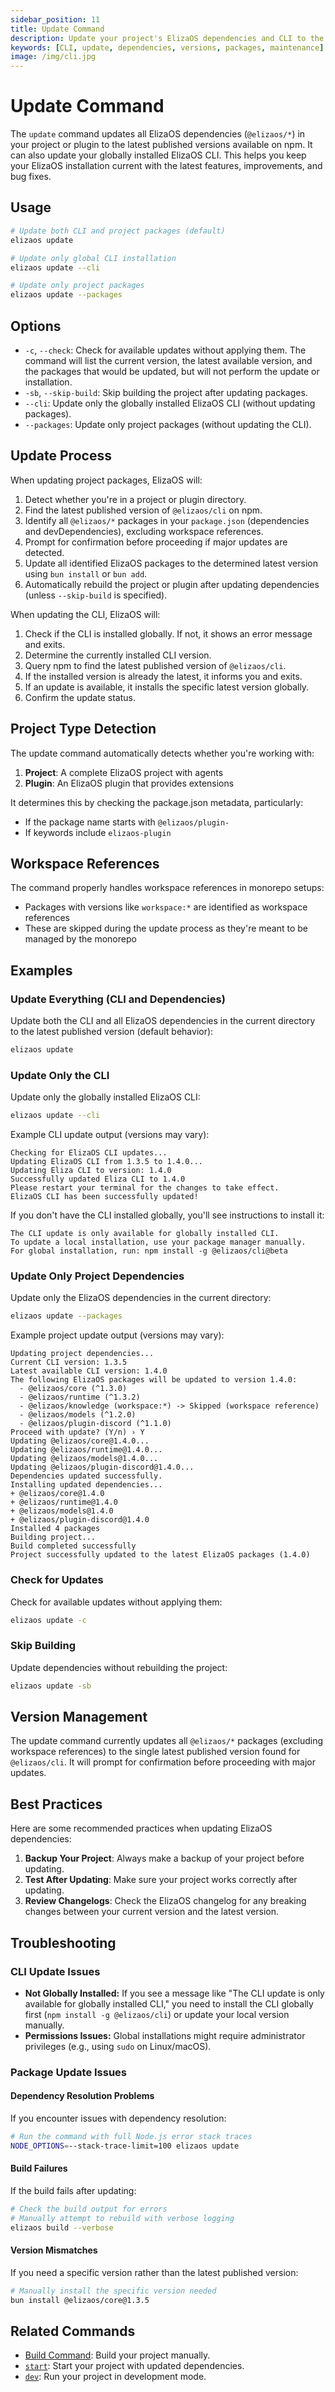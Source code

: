 ```yaml
---
sidebar_position: 11
title: Update Command
description: Update your project's ElizaOS dependencies and CLI to the latest published versions
keywords: [CLI, update, dependencies, versions, packages, maintenance]
image: /img/cli.jpg
---
```


# Update Command

The `update` command updates all ElizaOS dependencies (`@elizaos/*`) in your project or plugin to the latest published versions available on npm. It can also update your globally installed ElizaOS CLI. This helps you keep your ElizaOS installation current with the latest features, improvements, and bug fixes.

## Usage

```bash
# Update both CLI and project packages (default)
elizaos update

# Update only global CLI installation
elizaos update --cli

# Update only project packages
elizaos update --packages
```

## Options

- `-c`, `--check`: Check for available updates without applying them. The command will list the current version, the latest available version, and the packages that would be updated, but will not perform the update or installation.
- `-sb`, `--skip-build`: Skip building the project after updating packages.
- `--cli`: Update only the globally installed ElizaOS CLI (without updating packages).
- `--packages`: Update only project packages (without updating the CLI).

## Update Process

When updating project packages, ElizaOS will:

1. Detect whether you're in a project or plugin directory.
2. Find the latest published version of `@elizaos/cli` on npm.
3. Identify all `@elizaos/*` packages in your `package.json` (dependencies and devDependencies), excluding workspace references.
4. Prompt for confirmation before proceeding if major updates are detected.
5. Update all identified ElizaOS packages to the determined latest version using `bun install` or `bun add`.
6. Automatically rebuild the project or plugin after updating dependencies (unless `--skip-build` is specified).

When updating the CLI, ElizaOS will:

1. Check if the CLI is installed globally. If not, it shows an error message and exits.
2. Determine the currently installed CLI version.
3. Query npm to find the latest published version of `@elizaos/cli`.
4. If the installed version is already the latest, it informs you and exits.
5. If an update is available, it installs the specific latest version globally.
6. Confirm the update status.

## Project Type Detection

The update command automatically detects whether you're working with:

1. **Project**: A complete ElizaOS project with agents
2. **Plugin**: An ElizaOS plugin that provides extensions

It determines this by checking the package.json metadata, particularly:

- If the package name starts with `@elizaos/plugin-`
- If keywords include `elizaos-plugin`

## Workspace References

The command properly handles workspace references in monorepo setups:

- Packages with versions like `workspace:*` are identified as workspace references
- These are skipped during the update process as they're meant to be managed by the monorepo

## Examples

### Update Everything (CLI and Dependencies)

Update both the CLI and all ElizaOS dependencies in the current directory to the latest published version (default behavior):

```bash
elizaos update
```

### Update Only the CLI

Update only the globally installed ElizaOS CLI:

```bash
elizaos update --cli
```

Example CLI update output (versions may vary):

```
Checking for ElizaOS CLI updates...
Updating ElizaOS CLI from 1.3.5 to 1.4.0...
Updating Eliza CLI to version: 1.4.0
Successfully updated Eliza CLI to 1.4.0
Please restart your terminal for the changes to take effect.
ElizaOS CLI has been successfully updated!
```

If you don't have the CLI installed globally, you'll see instructions to install it:

```
The CLI update is only available for globally installed CLI.
To update a local installation, use your package manager manually.
For global installation, run: npm install -g @elizaos/cli@beta
```

### Update Only Project Dependencies

Update only the ElizaOS dependencies in the current directory:

```bash
elizaos update --packages
```

Example project update output (versions may vary):

```
Updating project dependencies...
Current CLI version: 1.3.5
Latest available CLI version: 1.4.0
The following ElizaOS packages will be updated to version 1.4.0:
  - @elizaos/core (^1.3.0)
  - @elizaos/runtime (^1.3.2)
  - @elizaos/knowledge (workspace:*) -> Skipped (workspace reference)
  - @elizaos/models (^1.2.0)
  - @elizaos/plugin-discord (^1.1.0)
Proceed with update? (Y/n) › Y
Updating @elizaos/core@1.4.0...
Updating @elizaos/runtime@1.4.0...
Updating @elizaos/models@1.4.0...
Updating @elizaos/plugin-discord@1.4.0...
Dependencies updated successfully.
Installing updated dependencies...
+ @elizaos/core@1.4.0
+ @elizaos/runtime@1.4.0
+ @elizaos/models@1.4.0
+ @elizaos/plugin-discord@1.4.0
Installed 4 packages
Building project...
Build completed successfully
Project successfully updated to the latest ElizaOS packages (1.4.0)
```

### Check for Updates

Check for available updates without applying them:

```bash
elizaos update -c
```

### Skip Building

Update dependencies without rebuilding the project:

```bash
elizaos update -sb
```

## Version Management

The update command currently updates all `@elizaos/*` packages (excluding workspace references) to the single latest published version found for `@elizaos/cli`. It will prompt for confirmation before proceeding with major updates.

## Best Practices

Here are some recommended practices when updating ElizaOS dependencies:

1. **Backup Your Project**: Always make a backup of your project before updating.
2. **Test After Updating**: Make sure your project works correctly after updating.
3. **Review Changelogs**: Check the ElizaOS changelog for any breaking changes between your current version and the latest version.

## Troubleshooting

### CLI Update Issues

- **Not Globally Installed:** If you see a message like "The CLI update is only available for globally installed CLI," you need to install the CLI globally first (`npm install -g @elizaos/cli`) or update your local version manually.
- **Permissions Issues:** Global installations might require administrator privileges (e.g., using `sudo` on Linux/macOS).

### Package Update Issues

#### Dependency Resolution Problems

If you encounter issues with dependency resolution:

```bash
# Run the command with full Node.js error stack traces
NODE_OPTIONS=--stack-trace-limit=100 elizaos update
```

#### Build Failures

If the build fails after updating:

```bash
# Check the build output for errors
# Manually attempt to rebuild with verbose logging
elizaos build --verbose
```

#### Version Mismatches

If you need a specific version rather than the latest published version:

```bash
# Manually install the specific version needed
bun install @elizaos/core@1.3.5
```

## Related Commands

- [Build Command](./build.md): Build your project manually.
- [`start`](./start.md): Start your project with updated dependencies.
- [`dev`](./dev.md): Run your project in development mode.

